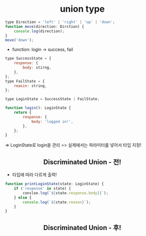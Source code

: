 <h1 align="center">
union type
</h1>

```jsx
type Direction = 'left' | 'right' | 'up' | 'down';
function move(direction: Dirction) {
	console.log(direction);
}
move('down');
```

- function: login -> success, fail

```jsx
type SuccessState = {
	response: {
		body: stirng,
	},
};
type FailState = {
	reasin: string,
};

type LoginState = SuccessState | FailState;

function login(): LoginState {
	return {
		response: {
			body: 'logged in!',
		},
	};
}
```

=> LoginState로 login을 관리
=> 실제에서는 파라미터를 넣어서 타입 지정!

<h2 align="center">
 Discriminated Union - 전!
 </h2>

- 타입에 따라 다르게 출력!

```jsx
function printLoginState(state: LoginState) {
	if ('response' in state) {
		consloe.log(`${state.response.body}}`);
	} else {
		console.log(`${state.reason}`);
	}
}
```

<h2 align="center">
 Discriminated Union - 후!
 </h2>
